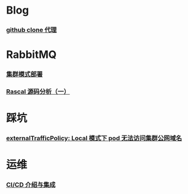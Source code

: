 # Blog

### [github clone 代理](/blog/github-proxy.md)

# RabbitMQ

### [集群模式部署](/rabbitmq/k8s-cluster-install.MD)

### [Rascal 源码分析（一）](/rabbitmq/rascal.MD)

# 踩坑

### [externalTrafficPolicy: Local 模式下 pod 无法访问集群公网域名](/problems/k8s/externalTrafficPolicy-local.md)

# 运维

### [CI/CD 介绍与集成](/gitlab/ci.MD)

